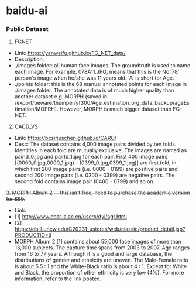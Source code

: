 # baidu-ai
### Public Dataset
1. FGNET
 - Link: https://yanweifu.github.io/FG_NET_data/
 - Description: 
 - ./images folder: all human face images. The groundtruth is used to name each image. For example, 078A11.JPG, means that this is the No.'78' person's image when he/she was 11 years old. 'A' is short for Age.
 - ./points folder: this is the 68 manual annotated points for each image in ./images folder.
The annotated data is of much higher quality than another dataset e.g. MORPH (saved in /export/beware/thumper/yf300/Age_estimation_org_data_backup/ageEstimation/MOPRH). However, MORPH is much bigger dataset than FG-NET.
 
2. CACD_VS
 - Link: https://bcsiriuschen.github.io/CARC/
 - Desc: The dataset contains 4,000 image pairs divided by ten folds. Identities in each fold are mutually exclusive. The images are named as pairId_0.jpg and pairId_1.jpg for each pair. First 400 image pairs [(0000_0.jpg,0000_1.jpg) - (0399_0.jpg,0399_1.jpg)] are first fold, in which first 200 image pairs (i.e. 0000 - 0199) are positive pairs and second 200 image pairs (i.e. 0200 - 0399) are negative pairs. The second fold contains image pair (0400 - 0799) and so on.

<del> 3. MORPH Album 2 -- this isn't free; need to purchase the academic version for $99.
 - Link: 
  - [1] http://www.cbsr.ia.ac.cn/users/dyi/agr.html
  - [2] https://ebill.uncw.edu/C20231_ustores/web/classic/product_detail.jsp?PRODUCTID=8
 - MORPH Album 2 [1] contains about 55,000 face images of more than 13,000 subjects. The capture time spans from 2003 to 2007. Age ranges from 16 to 77 years. Although it is a good and large database, the distributions of gender and ethnicity are uneven. The Male-Female ratio is about 5.5 : 1 and the White-Black ratio is about 4 : 1. Except for White and Black, the proportion of other ethnicity is very low (4%). For more information, refer to the link posted.
</del>
